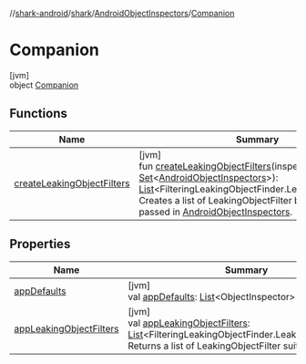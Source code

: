 //[shark-android](../../../../index.md)/[shark](../../index.md)/[AndroidObjectInspectors](../index.md)/[Companion](index.md)

# Companion

[jvm]\
object [Companion](index.md)

## Functions

| Name | Summary |
|---|---|
| [createLeakingObjectFilters](create-leaking-object-filters.md) | [jvm]<br>fun [createLeakingObjectFilters](create-leaking-object-filters.md)(inspectors: [Set](https://kotlinlang.org/api/latest/jvm/stdlib/kotlin.collections/-set/index.html)&lt;[AndroidObjectInspectors](../index.md)&gt;): [List](https://kotlinlang.org/api/latest/jvm/stdlib/kotlin.collections/-list/index.html)&lt;FilteringLeakingObjectFinder.LeakingObjectFilter&gt;<br>Creates a list of LeakingObjectFilter based on the passed in [AndroidObjectInspectors](../index.md). |

## Properties

| Name | Summary |
|---|---|
| [appDefaults](app-defaults.md) | [jvm]<br>val [appDefaults](app-defaults.md): [List](https://kotlinlang.org/api/latest/jvm/stdlib/kotlin.collections/-list/index.html)&lt;ObjectInspector&gt; |
| [appLeakingObjectFilters](app-leaking-object-filters.md) | [jvm]<br>val [appLeakingObjectFilters](app-leaking-object-filters.md): [List](https://kotlinlang.org/api/latest/jvm/stdlib/kotlin.collections/-list/index.html)&lt;FilteringLeakingObjectFinder.LeakingObjectFilter&gt;<br>Returns a list of LeakingObjectFilter suitable for apps. |
